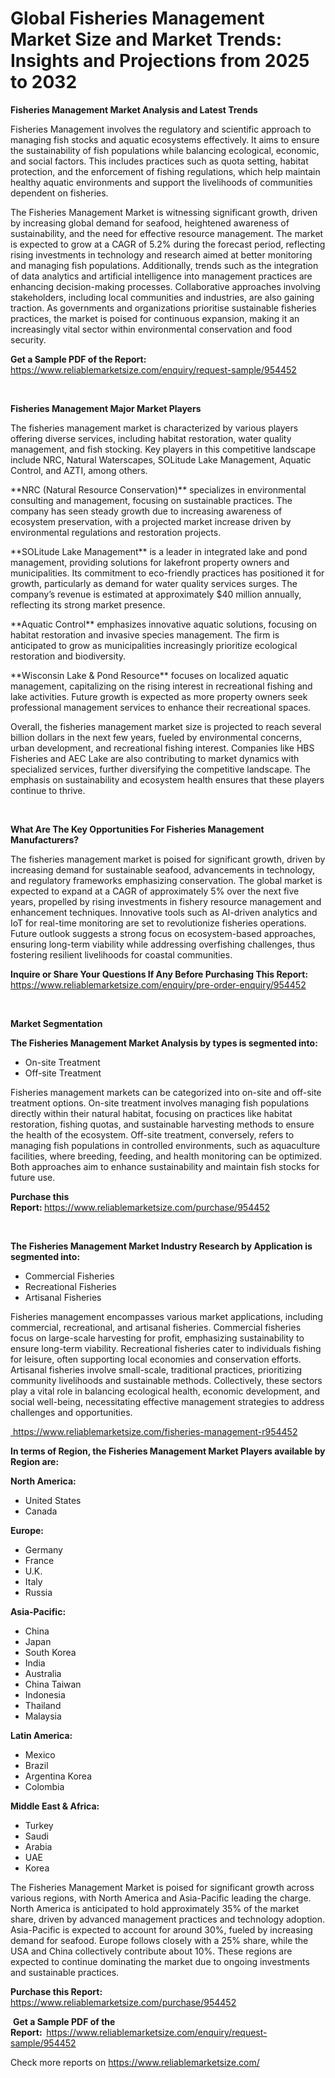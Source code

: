 <p><h1>Global Fisheries Management Market Size and Market Trends: Insights and Projections from 2025 to 2032</h1></p><p><strong>Fisheries Management Market Analysis and Latest Trends</strong></p>
<p><p>Fisheries Management involves the regulatory and scientific approach to managing fish stocks and aquatic ecosystems effectively. It aims to ensure the sustainability of fish populations while balancing ecological, economic, and social factors. This includes practices such as quota setting, habitat protection, and the enforcement of fishing regulations, which help maintain healthy aquatic environments and support the livelihoods of communities dependent on fisheries.</p><p>The Fisheries Management Market is witnessing significant growth, driven by increasing global demand for seafood, heightened awareness of sustainability, and the need for effective resource management. The market is expected to grow at a CAGR of 5.2% during the forecast period, reflecting rising investments in technology and research aimed at better monitoring and managing fish populations. Additionally, trends such as the integration of data analytics and artificial intelligence into management practices are enhancing decision-making processes. Collaborative approaches involving stakeholders, including local communities and industries, are also gaining traction. As governments and organizations prioritise sustainable fisheries practices, the market is poised for continuous expansion, making it an increasingly vital sector within environmental conservation and food security.</p></p>
<p><strong>Get a Sample PDF of the Report:&nbsp;</strong> <a href="https://www.reliablemarketsize.com/enquiry/request-sample/954452?utm_campaign=2952&utm_medium=2&utm_source=Github&utm_content=ia&utm_term=07032025&utm_id=fisheries-management">https://www.reliablemarketsize.com/enquiry/request-sample/954452</a></p>
<p>&nbsp;</p>
<p><strong>Fisheries Management Major Market Players</strong></p>
<p><p>The fisheries management market is characterized by various players offering diverse services, including habitat restoration, water quality management, and fish stocking. Key players in this competitive landscape include NRC, Natural Waterscapes, SOLitude Lake Management, Aquatic Control, and AZTI, among others.</p><p>**NRC (Natural Resource Conservation)** specializes in environmental consulting and management, focusing on sustainable practices. The company has seen steady growth due to increasing awareness of ecosystem preservation, with a projected market increase driven by environmental regulations and restoration projects.</p><p>**SOLitude Lake Management** is a leader in integrated lake and pond management, providing solutions for lakefront property owners and municipalities. Its commitment to eco-friendly practices has positioned it for growth, particularly as demand for water quality services surges. The company’s revenue is estimated at approximately $40 million annually, reflecting its strong market presence.</p><p>**Aquatic Control** emphasizes innovative aquatic solutions, focusing on habitat restoration and invasive species management. The firm is anticipated to grow as municipalities increasingly prioritize ecological restoration and biodiversity.</p><p>**Wisconsin Lake & Pond Resource** focuses on localized aquatic management, capitalizing on the rising interest in recreational fishing and lake activities. Future growth is expected as more property owners seek professional management services to enhance their recreational spaces.</p><p>Overall, the fisheries management market size is projected to reach several billion dollars in the next few years, fueled by environmental concerns, urban development, and recreational fishing interest. Companies like HBS Fisheries and AEC Lake are also contributing to market dynamics with specialized services, further diversifying the competitive landscape. The emphasis on sustainability and ecosystem health ensures that these players continue to thrive.</p></p>
<p>&nbsp;</p>
<p><strong>What Are The Key Opportunities For Fisheries Management Manufacturers?</strong></p>
<p><p>The fisheries management market is poised for significant growth, driven by increasing demand for sustainable seafood, advancements in technology, and regulatory frameworks emphasizing conservation. The global market is expected to expand at a CAGR of approximately 5% over the next five years, propelled by rising investments in fishery resource management and enhancement techniques. Innovative tools such as AI-driven analytics and IoT for real-time monitoring are set to revolutionize fisheries operations. Future outlook suggests a strong focus on ecosystem-based approaches, ensuring long-term viability while addressing overfishing challenges, thus fostering resilient livelihoods for coastal communities.</p></p>
<p><strong>Inquire or Share Your Questions If Any Before Purchasing This Report:</strong> <a href="https://www.reliablemarketsize.com/enquiry/pre-order-enquiry/954452?utm_campaign=2952&utm_medium=2&utm_source=Github&utm_content=ia&utm_term=07032025&utm_id=fisheries-management">https://www.reliablemarketsize.com/enquiry/pre-order-enquiry/954452</a></p>
<p>&nbsp;</p>
<p><strong>Market Segmentation</strong></p>
<p><strong>The Fisheries Management Market Analysis by types is segmented into:</strong></p>
<p><ul><li>On-site Treatment</li><li>Off-site Treatment</li></ul></p>
<p><p>Fisheries management markets can be categorized into on-site and off-site treatment options. On-site treatment involves managing fish populations directly within their natural habitat, focusing on practices like habitat restoration, fishing quotas, and sustainable harvesting methods to ensure the health of the ecosystem. Off-site treatment, conversely, refers to managing fish populations in controlled environments, such as aquaculture facilities, where breeding, feeding, and health monitoring can be optimized. Both approaches aim to enhance sustainability and maintain fish stocks for future use.</p></p>
<p><strong>Purchase this Report:&nbsp;</strong><a href="https://www.reliablemarketsize.com/purchase/954452?utm_campaign=2952&utm_medium=2&utm_source=Github&utm_content=ia&utm_term=07032025&utm_id=fisheries-management">https://www.reliablemarketsize.com/purchase/954452</a></p>
<p>&nbsp;</p>
<p><strong>The Fisheries Management Market Industry Research by Application is segmented into:</strong></p>
<p><ul><li>Commercial Fisheries</li><li>Recreational Fisheries</li><li>Artisanal Fisheries</li></ul></p>
<p><p>Fisheries management encompasses various market applications, including commercial, recreational, and artisanal fisheries. Commercial fisheries focus on large-scale harvesting for profit, emphasizing sustainability to ensure long-term viability. Recreational fisheries cater to individuals fishing for leisure, often supporting local economies and conservation efforts. Artisanal fisheries involve small-scale, traditional practices, prioritizing community livelihoods and sustainable methods. Collectively, these sectors play a vital role in balancing ecological health, economic development, and social well-being, necessitating effective management strategies to address challenges and opportunities.</p></p>
<p><a href="https://www.reliablemarketsize.com/fisheries-management-r954452?utm_campaign=2952&utm_medium=2&utm_source=Github&utm_content=ia&utm_term=07032025&utm_id=fisheries-management">&nbsp;https://www.reliablemarketsize.com/fisheries-management-r954452</a></p>
<p><strong>In terms of Region, the Fisheries Management Market Players available by Region are:</strong></p>
<p>
    <p> <strong> North America: </strong>
        <ul>
            <li>United States</li>
            <li>Canada</li>
        </ul>
        </p> 
    <p> <strong> Europe: </strong>
        <ul>
            <li>Germany</li>
            <li>France</li>
            <li>U.K.</li>
            <li>Italy</li>
            <li>Russia</li>
        </ul>
        </p> 
    <p> <strong> Asia-Pacific: </strong>
        <ul>
            <li>China</li>
            <li>Japan</li>
            <li>South Korea</li>
            <li>India</li>
            <li>Australia</li>
            <li>China Taiwan</li>
            <li>Indonesia</li>
            <li>Thailand</li>
            <li>Malaysia</li>
        </ul>
        </p> 
    <p> <strong> Latin America: </strong>
        <ul>
            <li>Mexico</li>
            <li>Brazil</li>
            <li>Argentina Korea</li>
            <li>Colombia</li>
        </ul>
        </p> 
    <p> <strong> Middle East & Africa: </strong>
        <ul>
            <li>Turkey</li>
            <li>Saudi</li>
            <li>Arabia</li>
            <li>UAE</li>
            <li>Korea</li>
        </ul>
    </p>
    </p>
<p><p>The Fisheries Management Market is poised for significant growth across various regions, with North America and Asia-Pacific leading the charge. North America is anticipated to hold approximately 35% of the market share, driven by advanced management practices and technology adoption. Asia-Pacific is expected to account for around 30%, fueled by increasing demand for seafood. Europe follows closely with a 25% share, while the USA and China collectively contribute about 10%. These regions are expected to continue dominating the market due to ongoing investments and sustainable practices.</p></p>
<p><strong>Purchase this Report: </strong><a href="https://www.reliablemarketsize.com/purchase/954452?utm_campaign=2952&utm_medium=2&utm_source=Github&utm_content=ia&utm_term=07032025&utm_id=fisheries-management">https://www.reliablemarketsize.com/purchase/954452</a></p>
<p>&nbsp;<strong>Get a Sample PDF of the Report:&nbsp;&nbsp;</strong><a href="https://www.reliablemarketsize.com/enquiry/request-sample/954452?utm_campaign=2952&utm_medium=2&utm_source=Github&utm_content=ia&utm_term=07032025&utm_id=fisheries-management">https://www.reliablemarketsize.com/enquiry/request-sample/954452</a></p>
<p><strong></strong></p>
<p>Check more reports on <a href="https://www.reliablemarketsize.com/?utm_campaign=2952&utm_medium=2&utm_source=Github&utm_content=ia&utm_term=07032025&utm_id=fisheries-management">https://www.reliablemarketsize.com/</a></p>